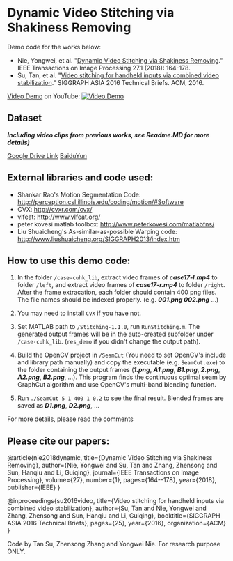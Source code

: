 # Dynamic Video Stitching via Shakiness Removing

Demo code for the works below:
 - Nie, Yongwei, et al. "[Dynamic Video Stitching via Shakiness Removing](http:://ieeexplore.ieee.org/document/8003352/)." IEEE Transactions on Image Processing 27.1 (2018): 164-178.
 - Su, Tan, et al. "[Video stitching for handheld inputs via combined video stabilization](https://dl.acm.org/citation.cfm?id=3005383)." SIGGRAPH ASIA 2016 Technical Briefs. ACM, 2016.

[Video Demo](https://youtu.be/IDzFvqRb40Y) on YouTube:
[![Video Demo](https://img.youtube.com/vi/IDzFvqRb40Y/0.jpg)](https://youtu.be/IDzFvqRb40Y) 

## Dataset
___Including video clips from previous works, see Readme.MD for more details)___

[Google Drive Link](https://drive.google.com/drive/folders/11ybVIQCOj-ojEYLvW85ZtqI4I_8Zd9lI?usp=sharing) 
[BaiduYun](https://pan.baidu.com/s/1bZd1k6#list/path=%2F)


## External libraries and code used:
 - Shankar Rao's Motion Segmentation Code: http://perception.csl.illinois.edu/coding/motion/#Software
 - CVX: http://cvxr.com/cvx/
 - vlfeat: http://www.vlfeat.org/
 - peter kovesi matlab toolbox: http://www.peterkovesi.com/matlabfns/
 - Liu Shuaicheng's As-similar-as-possible Warping code: http://www.liushuaicheng.org/SIGGRAPH2013/index.htm
 
## How to use this demo code:

1. In the folder `/case-cuhk_lib`, extract video frames of ***case17-l.mp4*** to folder `/left`, and extract video frames of ***case17-r.mp4*** to folder `/right`. After the frame extracation, each folder should contain 400 png files. The file names should be indexed properly. (e.g. ***001.png 002.png*** ...)

2. You may need to install `CVX` if you have not. 

3. Set MATLAB path to `/Stitching-1.1.0`, run `RunStitching.m`. The generated output frames will be in the auto-created subfolder under `/case-cuhk_lib`. (`res_demo` if you didn't change the output path). 

4. Build the OpenCV project in `/SeamCut` (You need to set OpenCV's include and library path manually) and copy the executable (e.g. `SeamCut.exe`) to the folder containing the output frames (***1.png***, ***A1.png***, ***B1.png***, ***2.png***, ***A2.png***, ***B2.png***, ...). This program finds the continuous optimal seam by GraphCut algorithm and use OpenCV's multi-band blending function. 

5. Run `./SeamCut 5 1 400 1 0.2` to see the final result. Blended frames are saved as ***D1.png***, ***D2.png***, ...

For more details, please read the comments

## Please cite our papers:

@article{nie2018dynamic,
  title={Dynamic Video Stitching via Shakiness Removing},
  author={Nie, Yongwei and Su, Tan and Zhang, Zhensong and Sun, Hanqiu and Li, Guiqing},
  journal={IEEE Transactions on Image Processing},
  volume={27},
  number={1},
  pages={164--178},
  year={2018},
  publisher={IEEE}
}

@inproceedings{su2016video,
  title={Video stitching for handheld inputs via combined video stabilization},
  author={Su, Tan and Nie, Yongwei and Zhang, Zhensong and Sun, Hanqiu and Li, Guiqing},
  booktitle={SIGGRAPH ASIA 2016 Technical Briefs},
  pages={25},
  year={2016},
  organization={ACM}
}
 
Code by Tan Su, Zhensong Zhang and Yongwei Nie. For research purpose ONLY. 
